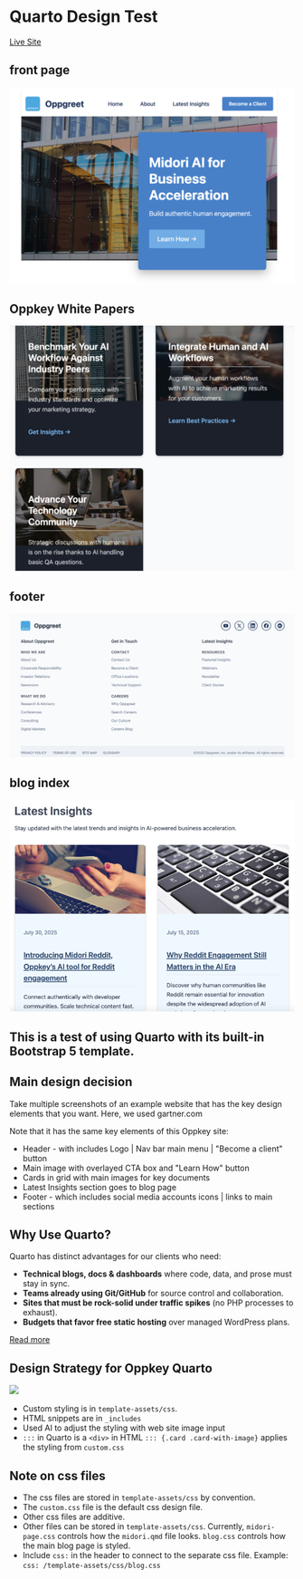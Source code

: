 # Quarto Design Test

[Live Site](https://codetricity.github.io/oppkey-quarto/)

## front page

![front page](docs/front_page.png)

## Oppkey White Papers

![content layout](docs/content_layout.png)

## footer

![footer](docs/footer.png)

## blog index

![blog index](docs/latest-insights.png)

## This is a test of using Quarto with its built-in Bootstrap 5 template.

## Main design decision

Take multiple screenshots of an example website that has the key design elements that you want. Here, we used gartner.com 

Note that it has the same key elements of this Oppkey site:

* Header - with includes Logo | Nav bar main menu | "Become a client" button
* Main image with overlayed CTA box and "Learn How" button
* Cards in grid with main images for key documents
* Latest Insights section goes to blog page
* Footer - which includes social media accounts icons | links to main sections

## Why Use Quarto?

Quarto has distinct advantages for our clients who need:

- **Technical blogs, docs & dashboards** where code, data, and prose must stay in sync.  
- **Teams already using Git/GitHub** for source control and collaboration.  
- **Sites that must be rock-solid under traffic spikes** (no PHP processes to exhaust).  
- **Budgets that favor free static hosting** over managed WordPress plans.

[Read more](why-quarto.qmd)

## Design Strategy for Oppkey Quarto

![](oppkey-quarto.png)

* Custom styling is in `template-assets/css`.
* HTML snippets are in `_includes`
* Used AI to adjust the styling with web site image input
* `:::` in Quarto is a `<div>` in HTML
  `::: {.card .card-with-image}` applies the styling from `custom.css`

## Note on css files

* The css files are stored in `template-assets/css` by convention.
* The `custom.css` file is the default css design file.
* Other css files are additive.
* Other files can be stored in `template-assets/css`. Currently, `midori-page.css` controls how the `midori.qmd` file looks. `blog.css` controls how the main blog page is styled.
* Include `css:` in the header to connect to the separate css file. Example: `css: /template-assets/css/blog.css`
